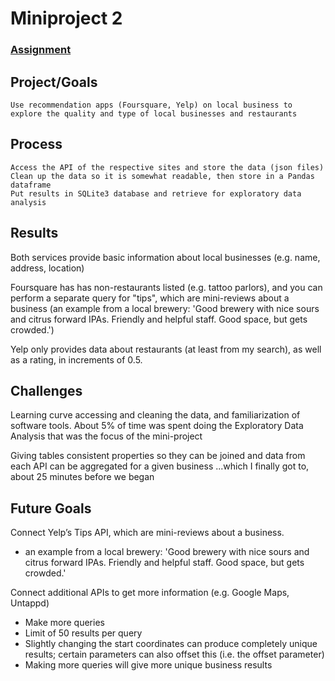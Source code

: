 # Miniproject 2

### [Assignment](assignment.md)

## Project/Goals
    Use recommendation apps (Foursquare, Yelp) on local business to explore the quality and type of local businesses and restaurants

## Process
    Access the API of the respective sites and store the data (json files)
    Clean up the data so it is somewhat readable, then store in a Pandas dataframe
    Put results in SQLite3 database and retrieve for exploratory data analysis

## Results
Both services provide basic information about local businesses (e.g. name, address, location) 

Foursquare has has non-restaurants listed (e.g. tattoo parlors), and you can perform a separate query for "tips", which are mini-reviews about a business (an example from a local brewery: 'Good brewery with nice sours and citrus forward IPAs. Friendly and helpful staff. Good space, but gets crowded.')

Yelp only provides data about restaurants (at least from my search), as well as a rating, in increments of 0.5.

## Challenges 
Learning curve accessing and cleaning the data, and familiarization of software tools.
About 5% of time was spent doing the Exploratory Data Analysis that was the focus of the mini-project   

Giving tables consistent properties so they can be joined and data from each API can be aggregated for a given business 
...which I finally got to, about 25 minutes before we began

## Future Goals
Connect Yelp’s Tips API, which are mini-reviews about a business.  
- an example from a local brewery: 'Good brewery with nice sours and citrus forward IPAs. Friendly and helpful staff. Good space, but gets crowded.'

Connect additional APIs to get more information (e.g. Google Maps, Untappd)
- Make more queries
- Limit of 50 results per query 
- Slightly changing the start coordinates can produce completely unique results; certain parameters can also offset this (i.e. the offset parameter)
- Making more queries will give more unique business results